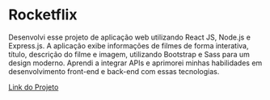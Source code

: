 # Rocketflix

<p>Desenvolvi esse projeto de aplicação web 
utilizando React JS, Node.js e Express.js. A 
aplicação exibe informações de filmes de 
forma interativa, título, descrição do filme e 
imagem, utilizando Bootstrap e Sass para um 
design moderno. Aprendi a integrar APIs e 
aprimorei minhas habilidades em 
desenvolvimento front-end e back-end com 
essas tecnologias.</p>
<a href='https://rocketflix-e5b2.vercel.app/' target='blank'> Link do Projeto</a>
